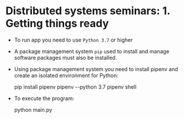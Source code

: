 # Distributed systems seminars: 1.  Getting things ready

- To run app you need to use `Python 3.7` or higher
- A package management system `pip` used to install and manage software packages must also be installed.
- Using package management system you need to install pipenv and create an isolated environment for Python:


    pip install pipenv
    pipenv --python 3.7
    pipenv shell  


- To execute the program:


    python main.py
    
